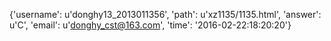 {'username': u'donghy13_2013011356', 'path': u'xz1135/1135.html', 'answer': u'C', 'email': u'donghy_cst@163.com', 'time': '2016-02-22:18:20:20'}